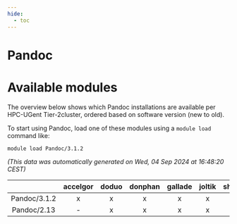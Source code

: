 ```yaml
---
hide:
  - toc
---
```


Pandoc
======

# Available modules


The overview below shows which Pandoc installations are available per HPC-UGent Tier-2cluster, ordered based on software version (new to old).

To start using Pandoc, load one of these modules using a `module load` command like:

```shell
module load Pandoc/3.1.2
```

*(This data was automatically generated on Wed, 04 Sep 2024 at 16:48:20 CEST)*  

| |accelgor|doduo|donphan|gallade|joltik|shinx|skitty|
| :---: | :---: | :---: | :---: | :---: | :---: | :---: | :---: |
|Pandoc/3.1.2|x|x|x|x|x|x|x|
|Pandoc/2.13|-|x|x|x|x|-|x|
